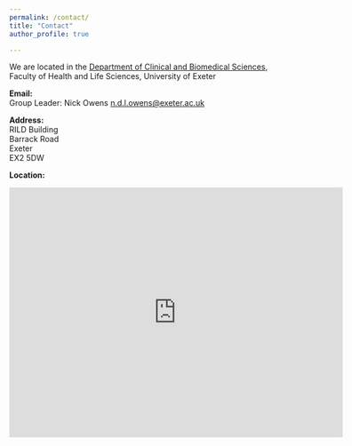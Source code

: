```yaml
---
permalink: /contact/
title: "Contact"
author_profile: true

---
```



We are located in the [Department of Clinical and Biomedical Sciences](https://www.exeter.ac.uk/departments/hls/clinical/), Faculty of Health and Life Sciences, University of Exeter

**Email:**\
Group Leader: Nick Owens n.d.l.owens@exeter.ac.uk

**Address:**\
RILD Building\
Barrack Road\
Exeter\
EX2 5DW

**Location:**
<iframe src="https://www.google.com/maps/embed?pb=!1m14!1m8!1m3!1d10104.187312107275!2d-3.5094304!3d50.7190704!3m2!1i1024!2i768!4f13.1!3m3!1m2!1s0x486da4056a4c7561%3A0xb4855853f1c3298!2sRILD%20Building!5e0!3m2!1sen!2suk!4v1697033730848!5m2!1sen!2suk" width="600" height="450" style="border:0;" allowfullscreen="" loading="lazy" referrerpolicy="no-referrer-when-downgrade"></iframe>